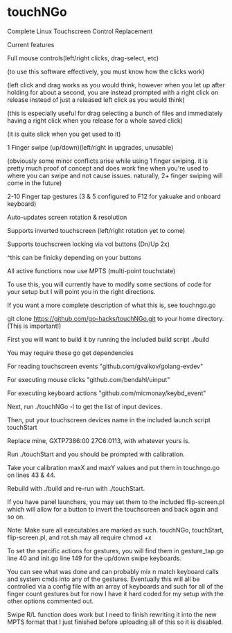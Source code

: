 # touchNGo
Complete Linux Touchscreen Control Replacement

Current features

Full mouse controls(left/right clicks, drag-select, etc)

(to use this software effectively, you must know how the clicks work)

(left click and drag works as you would think, however when you let up
after holding for about a second, you are instead prompted with a right
click on release instead of just a released left click as you would think)

(this is especially useful for drag selecting a bunch of files and immediately
having a right click when you release for a whole saved click)

(it is quite slick when you get used to it)

1 Finger swipe (up/down)(left/right in upgrades, unusable)

(obviously some minor conflicts arise while using 1 finger swiping. it is
pretty much proof of concept and does work fine when you're used to where
you can swipe and not cause issues. naturally, 2+ finger swiping will come
in the future)

2-10 Finger tap gestures (3 & 5 configured to F12 for yakuake and onboard keyboard)

Auto-updates screen rotation & resolution

Supports inverted touchscreen (left/right rotation yet to come)

Supports touchscreen locking via vol buttons (Dn/Up 2x)

^this can be finicky depending on your buttons

All active functions now use MPTS (multi-point touchstate)

To use this, you will currently have to modify some sections of
code for your setup but I will point you in the right directions.

If you want a more complete description of what this is, see touchngo.go

git clone https://github.com/go-hacks/touchNGo.git
to your home directory. (This is important!)

First you will want to build it by running the included build script ./build

You may require these go get dependencies

For reading touchscreen events
"github.com/gvalkov/golang-evdev"

For executing mouse clicks
"github.com/bendahl/uinput"

For executing keyboard actions
"github.com/micmonay/keybd_event"

Next, run ./touchNGo -l to get the list of input devices.

Then, put your touchscreen devices name in the included launch script touchStart

Replace mine, GXTP7386:00 27C6:0113, with whatever yours is.

Run ./touchStart and you should be prompted with calibration.

Take your calibration maxX and maxY values and put them in touchngo.go on lines 43 & 44.

Rebuild with ./build and re-run with ./touchStart.

If you have panel launchers, you may set them to the included flip-screen.pl which will
allow for a button to invert the touchscreen and back again and so on.

Note: Make sure all executables are marked as such. touchNGo, touchStart,
flip-screen.pl, and rot.sh may all require chmod +x

To set the specific actions for gestures, you will find them in gesture_tap.go line 40
and init.go line 149 for the up/down swipe keyboards.

You can see what was done and can probably mix n match keyboard calls and system cmds
into any of the gestures. Eventually this will all be controlled via a config file
with an array of keyboards and such for all of the finger count gestures but
for now I have it hard coded for my setup with the other options commented out.

Swipe R/L function does work but I need to finish rewriting it into the new MPTS
format that I just finished before uploading all of this so it is disabled.
